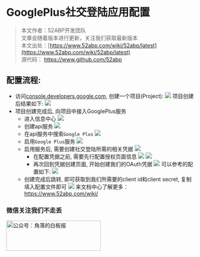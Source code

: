 # GooglePlus社交登陆应用配置

> 本文作者：52ABP开发团队 </br>
> 文章会随着版本进行更新，关注我们获取最新版本 </br>
> 本文出处：[https://www.52abp.com/wiki/52abp/latest](https://www.52abp.com/wiki/52abp/latest) </br>
> 源代码： https://www.github.com/52abp </br>

<!-- 简单的图文介绍: 关联代码位置 -->
配置流程:
---
- 访问[console.developers.google.com](https://console.developers.google.com/projectcreate?organizationId=0), 创建一个项目(Project):
  ![](images/2019-10-27-01-01-32.png)
  项目创建后结果如下:
  ![](images/2019-10-27-01-03-29.png)
- 项目创建完成后, 向项目中接入GooglePlus服务
    - 进入信息中心
    ![](images/2019-10-27-01-06-27.png)
    - 创建api服务
    ![](images/2019-10-27-01-07-09.png)
    - 在api服务中搜索`Google Plus`
    ![](images/2019-10-27-01-09-17.png)
    - 启用`Google Plus`服务
    ![](images/2019-10-27-01-10-26.png)
    - 启用服务后, 需要创建社交登陆所需的相关凭据
    ![](images/2019-10-27-01-17-34.png)
        - 在配置凭据之前, 需要先行配置授权页面信息
        ![](images/2019-10-27-01-18-18.png)
        ![](images/2019-10-27-01-23-34.png)
        - 再次回到凭据创建页面, 开始创建我们的OAuth凭据
        ![](images/2019-10-27-01-25-11.png)
        可以参考的配置如下:
        ![](images/2019-10-27-01-31-58.png)
    - 创建完成后跳转, 即可获取到我们所需要的client id和client secret, 复制填入配置文件即可
    ![](images/2019-10-27-01-33-44.png)
来文档中心了解更多：https://www.52abp.com/wiki/

### 微信关注我们不走丢

<img src="https://raw.githubusercontent.com/52ABP/Documents/V0.16/src/mvc/images/jiaoluowechat.png" class="img-fluid text-center " alt="公众号：角落的白板报" style="height: 80;width: 250px;"/>
